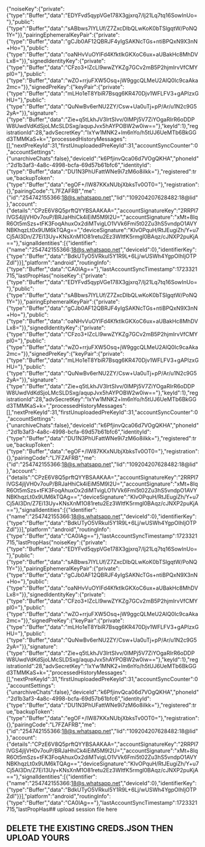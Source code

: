 {"noiseKey":{"private":{"type":"Buffer","data":"EDYFvd5qypVGe178X3gjxrq7/Ij21Lq7tq16SowInUo="},"public":{"type":"Buffer","data":"sABbws7IYLUf/Z7ZxcDlbQLwKoK0bTSlgqtW/PoNQ1Y="}},"pairingEphemeralKeyPair":{"private":{"type":"Buffer","data":"gCJb0AF12QBRJF4yIgSAKNcTGs+ntiBPQxN9X3nN+Ho="},"public":{"type":"Buffer","data":"oaNHvVuOYIFd4KfktlkGKXoC6ux+aUBakHc8MhDVLx8="}},"signedIdentityKey":{"private":{"type":"Buffer","data":"CFzo3+IZcLl9wwZYKZg7GCv2mB5P2hjmIrvVfCMYpl0="},"public":{"type":"Buffer","data":"wZO+rrjuFXW5Osq+jW9ggcQLMeU2AlQ0Ic9caAka2mc="}},"signedPreKey":{"keyPair":{"private":{"type":"Buffer","data":"mLHo1eT8YbiR7Bsqg6KR470Djv1WFLFV3+gAPlzxGHU="},"public":{"type":"Buffer","data":"QuNwBv6erNU2ZY/Csw+Ua0uTj+pP/Ar/u1N2c9G52yA="}},"signature":{"type":"Buffer","data":"Zie+q5tLkhJV3lrtSIvv/0lMPj5V7ZiYOgaRIrR6oDDPW8UwdVdKdSjoLMcSLDSxg/aqupJvx5hAYPOBW2w0iw=="},"keyId":1},"registrationId":28,"advSecretKey":"IxYw1MNK2+lm6nYo/h5tUJ6UeMTb6BkGGd3TMMKaS+k=","processedHistoryMessages":[],"nextPreKeyId":31,"firstUnuploadedPreKeyId":31,"accountSyncCounter":0,"accountSettings":{"unarchiveChats":false},"deviceId":"k6PfjinvQca06d7VOgQKHA","phoneId":"2d1b3af3-4a8c-4998-bcfa-69d57b61bfc6","identityId":{"type":"Buffer","data":"DU1N3PhUFattWNe9i7zM6o8ilkk="},"registered":true,"backupToken":{"type":"Buffer","data":"egOF+/lW87KKxNUbjXbksTv0OT0="},"registration":{},"pairingCode":"L7FZAFRB","me":{"id":"254742155366:18@s.whatsapp.net","lid":"109204207628482:18@lid"},"account":{"details":"CPzE6V8Q5prftQYYBSAAKAA=","accountSignatureKey":"2RRPI7lVGS4jljVH0v7ouP/BRJaHhiCk4iEiM5M9l2U=","accountSignature":"xMt+8IqR6Ot5mSzs+tFK3FoqAhuxOx2diMTvigLO1VVk6Fmi5t02Zu3hS5vndpO1AVYNBKhqzLt0x9UM6kTQAg==","deviceSignature":"KIvOPquH/RtJEugiZh/Y+u7Cj5AI3Dn/Z7Ei13Uy+KNsXnM1O81retu2Ez3WltfK5rmgl0BAqz/cJNXP2puKjA=="},"signalIdentities":[{"identifier":{"name":"254742155366:18@s.whatsapp.net","deviceId":0},"identifierKey":{"type":"Buffer","data":"BdkUTyO5VRkuI5Y1R9L+6Lj/wUSWh4YgpOIhIjOTPZdl"}}],"platform":"android","routingInfo":{"type":"Buffer","data":"CA0IAg=="},"lastAccountSyncTimestamp":1723321715,"lastPropHas{"noiseKey":{"private":{"type":"Buffer","data":"EDYFvd5qypVGe178X3gjxrq7/Ij21Lq7tq16SowInUo="},"public":{"type":"Buffer","data":"sABbws7IYLUf/Z7ZxcDlbQLwKoK0bTSlgqtW/PoNQ1Y="}},"pairingEphemeralKeyPair":{"private":{"type":"Buffer","data":"gCJb0AF12QBRJF4yIgSAKNcTGs+ntiBPQxN9X3nN+Ho="},"public":{"type":"Buffer","data":"oaNHvVuOYIFd4KfktlkGKXoC6ux+aUBakHc8MhDVLx8="}},"signedIdentityKey":{"private":{"type":"Buffer","data":"CFzo3+IZcLl9wwZYKZg7GCv2mB5P2hjmIrvVfCMYpl0="},"public":{"type":"Buffer","data":"wZO+rrjuFXW5Osq+jW9ggcQLMeU2AlQ0Ic9caAka2mc="}},"signedPreKey":{"keyPair":{"private":{"type":"Buffer","data":"mLHo1eT8YbiR7Bsqg6KR470Djv1WFLFV3+gAPlzxGHU="},"public":{"type":"Buffer","data":"QuNwBv6erNU2ZY/Csw+Ua0uTj+pP/Ar/u1N2c9G52yA="}},"signature":{"type":"Buffer","data":"Zie+q5tLkhJV3lrtSIvv/0lMPj5V7ZiYOgaRIrR6oDDPW8UwdVdKdSjoLMcSLDSxg/aqupJvx5hAYPOBW2w0iw=="},"keyId":1},"registrationId":28,"advSecretKey":"IxYw1MNK2+lm6nYo/h5tUJ6UeMTb6BkGGd3TMMKaS+k=","processedHistoryMessages":[],"nextPreKeyId":31,"firstUnuploadedPreKeyId":31,"accountSyncCounter":0,"accountSettings":{"unarchiveChats":false},"deviceId":"k6PfjinvQca06d7VOgQKHA","phoneId":"2d1b3af3-4a8c-4998-bcfa-69d57b61bfc6","identityId":{"type":"Buffer","data":"DU1N3PhUFattWNe9i7zM6o8ilkk="},"registered":true,"backupToken":{"type":"Buffer","data":"egOF+/lW87KKxNUbjXbksTv0OT0="},"registration":{},"pairingCode":"L7FZAFRB","me":{"id":"254742155366:18@s.whatsapp.net","lid":"109204207628482:18@lid"},"account":{"details":"CPzE6V8Q5prftQYYBSAAKAA=","accountSignatureKey":"2RRPI7lVGS4jljVH0v7ouP/BRJaHhiCk4iEiM5M9l2U=","accountSignature":"xMt+8IqR6Ot5mSzs+tFK3FoqAhuxOx2diMTvigLO1VVk6Fmi5t02Zu3hS5vndpO1AVYNBKhqzLt0x9UM6kTQAg==","deviceSignature":"KIvOPquH/RtJEugiZh/Y+u7Cj5AI3Dn/Z7Ei13Uy+KNsXnM1O81retu2Ez3WltfK5rmgl0BAqz/cJNXP2puKjA=="},"signalIdentities":[{"identifier":{"name":"254742155366:18@s.whatsapp.net","deviceId":0},"identifierKey":{"type":"Buffer","data":"BdkUTyO5VRkuI5Y1R9L+6Lj/wUSWh4YgpOIhIjOTPZdl"}}],"platform":"android","routingInfo":{"type":"Buffer","data":"CA0IAg=="},"lastAccountSyncTimestamp":1723321715,"lastPropHas{"noiseKey":{"private":{"type":"Buffer","data":"EDYFvd5qypVGe178X3gjxrq7/Ij21Lq7tq16SowInUo="},"public":{"type":"Buffer","data":"sABbws7IYLUf/Z7ZxcDlbQLwKoK0bTSlgqtW/PoNQ1Y="}},"pairingEphemeralKeyPair":{"private":{"type":"Buffer","data":"gCJb0AF12QBRJF4yIgSAKNcTGs+ntiBPQxN9X3nN+Ho="},"public":{"type":"Buffer","data":"oaNHvVuOYIFd4KfktlkGKXoC6ux+aUBakHc8MhDVLx8="}},"signedIdentityKey":{"private":{"type":"Buffer","data":"CFzo3+IZcLl9wwZYKZg7GCv2mB5P2hjmIrvVfCMYpl0="},"public":{"type":"Buffer","data":"wZO+rrjuFXW5Osq+jW9ggcQLMeU2AlQ0Ic9caAka2mc="}},"signedPreKey":{"keyPair":{"private":{"type":"Buffer","data":"mLHo1eT8YbiR7Bsqg6KR470Djv1WFLFV3+gAPlzxGHU="},"public":{"type":"Buffer","data":"QuNwBv6erNU2ZY/Csw+Ua0uTj+pP/Ar/u1N2c9G52yA="}},"signature":{"type":"Buffer","data":"Zie+q5tLkhJV3lrtSIvv/0lMPj5V7ZiYOgaRIrR6oDDPW8UwdVdKdSjoLMcSLDSxg/aqupJvx5hAYPOBW2w0iw=="},"keyId":1},"registrationId":28,"advSecretKey":"IxYw1MNK2+lm6nYo/h5tUJ6UeMTb6BkGGd3TMMKaS+k=","processedHistoryMessages":[],"nextPreKeyId":31,"firstUnuploadedPreKeyId":31,"accountSyncCounter":0,"accountSettings":{"unarchiveChats":false},"deviceId":"k6PfjinvQca06d7VOgQKHA","phoneId":"2d1b3af3-4a8c-4998-bcfa-69d57b61bfc6","identityId":{"type":"Buffer","data":"DU1N3PhUFattWNe9i7zM6o8ilkk="},"registered":true,"backupToken":{"type":"Buffer","data":"egOF+/lW87KKxNUbjXbksTv0OT0="},"registration":{},"pairingCode":"L7FZAFRB","me":{"id":"254742155366:18@s.whatsapp.net","lid":"109204207628482:18@lid"},"account":{"details":"CPzE6V8Q5prftQYYBSAAKAA=","accountSignatureKey":"2RRPI7lVGS4jljVH0v7ouP/BRJaHhiCk4iEiM5M9l2U=","accountSignature":"xMt+8IqR6Ot5mSzs+tFK3FoqAhuxOx2diMTvigLO1VVk6Fmi5t02Zu3hS5vndpO1AVYNBKhqzLt0x9UM6kTQAg==","deviceSignature":"KIvOPquH/RtJEugiZh/Y+u7Cj5AI3Dn/Z7Ei13Uy+KNsXnM1O81retu2Ez3WltfK5rmgl0BAqz/cJNXP2puKjA=="},"signalIdentities":[{"identifier":{"name":"254742155366:18@s.whatsapp.net","deviceId":0},"identifierKey":{"type":"Buffer","data":"BdkUTyO5VRkuI5Y1R9L+6Lj/wUSWh4YgpOIhIjOTPZdl"}}],"platform":"android","routingInfo":{"type":"Buffer","data":"CA0IAg=="},"lastAccountSyncTimestamp":1723321715,"lastPropHas## upload session file here 


## DELETE THE EXISTING CREDS.JSON THEN UPLOAD YOURS

